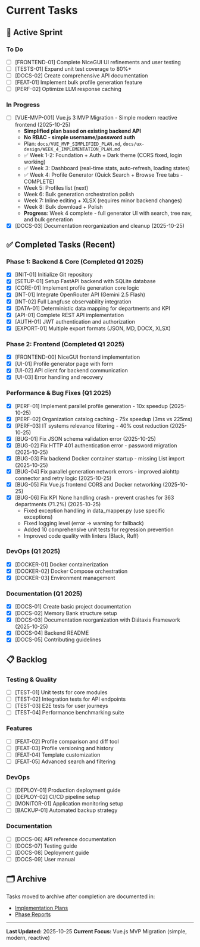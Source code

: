 # Current Tasks

## 🎯 Active Sprint

### To Do
- [ ] [FRONTEND-01] Complete NiceGUI UI refinements and user testing
- [ ] [TESTS-01] Expand unit test coverage to 80%+
- [ ] [DOCS-02] Create comprehensive API documentation
- [ ] [FEAT-01] Implement bulk profile generation feature
- [ ] [PERF-02] Optimize LLM response caching

### In Progress
- [ ] [VUE-MVP-001] Vue.js 3 MVP Migration - Simple modern reactive frontend (2025-10-25)
  - **Simplified plan based on existing backend API**
  - **No RBAC - simple username/password auth**
  - Plan: `docs/VUE_MVP_SIMPLIFIED_PLAN.md`, `docs/ux-design/WEEK_4_IMPLEMENTATION_PLAN.md`
  - ✅ Week 1-2: Foundation + Auth + Dark theme (CORS fixed, login working)
  - ✅ Week 3: Dashboard (real-time stats, auto-refresh, loading states)
  - ✅ Week 4: Profile Generator (Quick Search + Browse Tree tabs - COMPLETE)
  - Week 5: Profiles list (next)
  - Week 6: Bulk generation orchestration polish
  - Week 7: Inline editing + XLSX (requires minor backend changes)
  - Week 8: Bulk download + Polish
  - **Progress**: Week 4 complete - full generator UI with search, tree nav, and bulk generation
- [x] [DOCS-03] Documentation reorganization and cleanup (2025-10-25)

## ✅ Completed Tasks (Recent)

### Phase 1: Backend & Core (Completed Q1 2025)
- [x] [INIT-01] Initialize Git repository
- [x] [SETUP-01] Setup FastAPI backend with SQLite database
- [x] [CORE-01] Implement profile generation core logic
- [x] [INT-01] Integrate OpenRouter API (Gemini 2.5 Flash)
- [x] [INT-02] Full Langfuse observability integration
- [x] [DATA-01] Deterministic data mapping for departments and KPI
- [x] [API-01] Complete REST API implementation
- [x] [AUTH-01] JWT authentication and authorization
- [x] [EXPORT-01] Multiple export formats (JSON, MD, DOCX, XLSX)

### Phase 2: Frontend (Completed Q1 2025)
- [x] [FRONTEND-00] NiceGUI frontend implementation
- [x] [UI-01] Profile generator page with form
- [x] [UI-02] API client for backend communication
- [x] [UI-03] Error handling and recovery

### Performance & Bug Fixes (Q1 2025)
- [x] [PERF-01] Implement parallel profile generation - 10x speedup (2025-10-25)
- [x] [PERF-02] Organization catalog caching - 75x speedup (3ms vs 225ms)
- [x] [PERF-03] IT systems relevance filtering - 40% cost reduction (2025-10-25)
- [x] [BUG-01] Fix JSON schema validation error (2025-10-25)
- [x] [BUG-02] Fix HTTP 401 authentication error - password migration (2025-10-25)
- [x] [BUG-03] Fix backend Docker container startup - missing List import (2025-10-25)
- [x] [BUG-04] Fix parallel generation network errors - improved aiohttp connector and retry logic (2025-10-25)
- [x] [BUG-05] Fix Vue.js frontend CORS and Docker networking (2025-10-25)
- [x] [BUG-06] Fix KPI None handling crash - prevent crashes for 363 departments (71.2%) (2025-10-25)
  - Fixed exception handling in data_mapper.py (use specific exceptions)
  - Fixed logging level (error → warning for fallback)
  - Added 10 comprehensive unit tests for regression prevention
  - Improved code quality with linters (Black, Ruff)

### DevOps (Q1 2025)
- [x] [DOCKER-01] Docker containerization
- [x] [DOCKER-02] Docker Compose orchestration
- [x] [DOCKER-03] Environment management

### Documentation (Q1 2025)
- [x] [DOCS-01] Create basic project documentation
- [x] [DOCS-02] Memory Bank structure setup
- [x] [DOCS-03] Documentation reorganization with Diátaxis Framework (2025-10-25)
- [x] [DOCS-04] Backend README
- [x] [DOCS-05] Contributing guidelines

## 📋 Backlog

### Testing & Quality
- [ ] [TEST-01] Unit tests for core modules
- [ ] [TEST-02] Integration tests for API endpoints
- [ ] [TEST-03] E2E tests for user journeys
- [ ] [TEST-04] Performance benchmarking suite

### Features
- [ ] [FEAT-02] Profile comparison and diff tool
- [ ] [FEAT-03] Profile versioning and history
- [ ] [FEAT-04] Template customization
- [ ] [FEAT-05] Advanced search and filtering

### DevOps
- [ ] [DEPLOY-01] Production deployment guide
- [ ] [DEPLOY-02] CI/CD pipeline setup
- [ ] [MONITOR-01] Application monitoring setup
- [ ] [BACKUP-01] Automated backup strategy

### Documentation
- [ ] [DOCS-06] API reference documentation
- [ ] [DOCS-07] Testing guide
- [ ] [DOCS-08] Deployment guide
- [ ] [DOCS-09] User manual

## 🗂️ Archive

Tasks moved to archive after completion are documented in:
- [Implementation Plans](../docs/archive/implementation-plans/)
- [Phase Reports](../docs/archive/reports/)

---

**Last Updated:** 2025-10-25
**Current Focus:** Vue.js MVP Migration (simple, modern, reactive)
